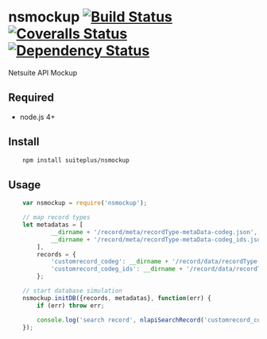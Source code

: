 # nsmockup [![Build Status][travis-image]][travis-url] [![Coveralls Status][coveralls-image]][coveralls-url] [![Dependency Status][david-image]][david-url]
Netsuite API Mockup

## Required
 * node.js 4+

## Install
```bash
    npm install suiteplus/nsmockup
```

## Usage
```javascript
    var nsmockup = require('nsmockup');

    // map record types
    let metadatas = [
            __dirname + '/record/meta/recordType-metaData-codeg.json',
            __dirname + '/record/meta/recordType-metaData-codeg_ids.json'
        ],
        records = {
            'customrecord_codeg': __dirname + '/record/data/recordType-codeg.json',
            'customrecord_codeg_ids': __dirname + '/record/data/recordType-codeg_ids.json'
        };

    // start database simulation
    nsmockup.initDB({records, metadatas}, function(err) {
        if (err) throw err;

        console.log('search record', nlapiSearchRecord('customrecord_codeg'));
    });
```

[travis-url]: https://travis-ci.org/suiteplus/nsmockup
[travis-image]: https://img.shields.io/travis/suiteplus/nsmockup.svg

[coveralls-url]: https://coveralls.io/r/suiteplus/nsmockup
[coveralls-image]: http://img.shields.io/coveralls/suiteplus/nsmockup/master.svg

[david-url]: https://david-dm.org/suiteplus/nsmockup
[david-image]: https://david-dm.org/suiteplus/nsmockup.svg